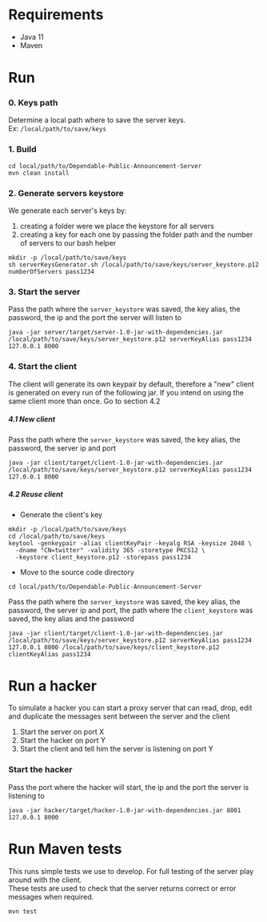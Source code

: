 # Requirements
- Java 11
- Maven

# Run
### 0. Keys path
Determine a local path where to save the server keys.  
Ex: `/local/path/to/save/keys`

### 1. Build
```shell script
cd local/path/to/Dependable-Public-Announcement-Server 
mvn clean install
```

### 2. Generate servers keystore
We generate each server's keys by:
1. creating a folder were we place the keystore for all servers
2. creating a key for each one by passing the folder path and the number of servers to our bash helper 
```shell script
mkdir -p /local/path/to/save/keys
sh serverKeysGenerator.sh /local/path/to/save/keys/server_keystore.p12 numberOfServers pass1234
```

### 3. Start the server
Pass the path where the `server_keystore` was saved, the key alias, the password, the ip and the port the server will listen to
```shell script
java -jar server/target/server-1.0-jar-with-dependencies.jar /local/path/to/save/keys/server_keystore.p12 serverKeyAlias pass1234 127.0.0.1 8000
```

### 4. Start the client
The client will generate its own keypair by default, therefore a "new" client is generated on every run of the following jar. 
If you intend on using the same client more than once. Go to section 4.2
##### 4.1 New client  
Pass the path where the `server_keystore` was saved, the key alias, the password, the server ip and port
```shell script
java -jar client/target/client-1.0-jar-with-dependencies.jar /local/path/to/save/keys/server_keystore.p12 serverKeyAlias pass1234 127.0.0.1 8000
```

##### 4.2 Reuse client
- Generate the client's key
```shell script
mkdir -p /local/path/to/save/keys
cd /local/path/to/save/keys
keytool -genkeypair -alias clientKeyPair -keyalg RSA -keysize 2048 \
  -dname "CN=twitter" -validity 365 -storetype PKCS12 \
  -keystore client_keystore.p12 -storepass pass1234
```
- Move to the source code directory
```shell script
cd local/path/to/Dependable-Public-Announcement-Server 
```
Pass the path where the `server_keystore` was saved, the key alias, the password, the server ip and port, the path where the `client_keystore` was saved, the key alias and the password
```shell script
java -jar client/target/client-1.0-jar-with-dependencies.jar /local/path/to/save/keys/server_keystore.p12 serverKeyAlias pass1234 127.0.0.1 8000 /local/path/to/save/keys/client_keystore.p12 clientKeyAlias pass1234
```

# Run a hacker
To simulate a hacker you can start a proxy server that can read, drop, edit and duplicate the messages sent between the server and the client  
1. Start the server on port X
2. Start the hacker on port Y
3. Start the client and tell him the server is listening on port Y

### Start the hacker
Pass the port where the hacker will start, the ip and the port the server is listening to
```shell script
java -jar hacker/target/hacker-1.0-jar-with-dependencies.jar 8001 127.0.0.1 8000
```

# Run Maven tests
This runs simple tests we use to develop. For full testing of the server play around with the client.  
These tests are used to check that the server returns correct or error messages when required.
```shell script
mvn test
```

